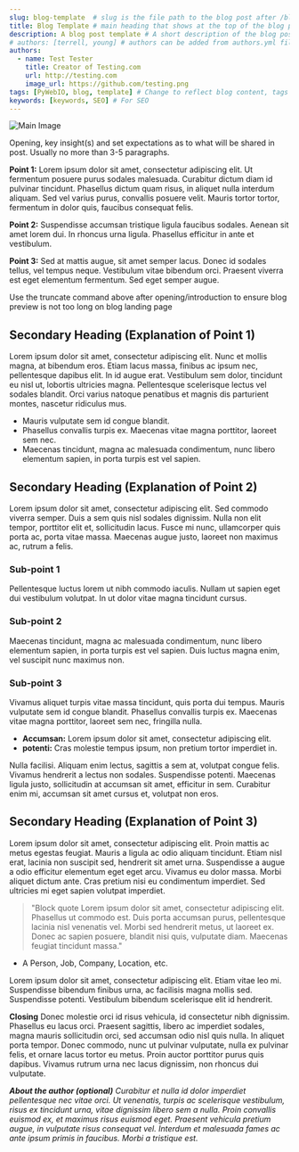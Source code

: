 ```yaml
---
slug: blog-template  # slug is the file path to the blog post after /blog, should be unique to the post
title: Blog Template # main heading that shows at the top of the blog post
description: A blog post template # A short description of the blog post, does not show on page, for SEO
# authors: [terrell, young] # authors can be added from authors.yml file (repeated use) or added for each blog post as shown below. Must only use one method
authors:
  - name: Test Tester
    title: Creator of Testing.com
    url: http://testing.com
    image_url: https://github.com/testing.png
tags: [PyWebIO, blog, template] # Change to reflect blog content, tags will show at the bottom of the blog post
keywords: [keywords, SEO] # For SEO
---
```


![Main Image](https://images.pexels.com/photos/1714208/pexels-photo-1714208.jpeg)

Opening, key insight(s) and set expectations as to what will be shared in post. Usually no more than 3-5 paragraphs.

**Point 1:** Lorem ipsum dolor sit amet, consectetur adipiscing elit. Ut fermentum posuere purus sodales malesuada. Curabitur dictum diam id pulvinar tincidunt. Phasellus dictum quam risus, in aliquet nulla interdum aliquam. Sed vel varius purus, convallis posuere velit. Mauris tortor tortor, fermentum in dolor quis, faucibus consequat felis.

**Point 2:** Suspendisse accumsan tristique ligula faucibus sodales. Aenean sit amet lorem dui. In rhoncus urna ligula. Phasellus efficitur in ante et vestibulum.

**Point 3:** Sed at mattis augue, sit amet semper lacus. Donec id sodales tellus, vel tempus neque. Vestibulum vitae bibendum orci. Praesent viverra est eget elementum fermentum. Sed eget semper augue.

<!--truncate-->
Use the truncate command above after opening/introduction to ensure blog preview is not too long on blog landing page

## Secondary Heading (Explanation of Point 1)
Lorem ipsum dolor sit amet, consectetur adipiscing elit. Nunc et mollis magna, at bibendum eros. Etiam lacus massa, finibus ac ipsum nec, pellentesque dapibus elit. In id augue erat. Vestibulum sem dolor, tincidunt eu nisl ut, lobortis ultricies magna. Pellentesque scelerisque lectus vel sodales blandit. Orci varius natoque penatibus et magnis dis parturient montes, nascetur ridiculus mus.
* Mauris vulputate sem id congue blandit.
* Phasellus convallis turpis ex. Maecenas vitae magna porttitor, laoreet sem nec.
* Maecenas tincidunt, magna ac malesuada condimentum, nunc libero elementum sapien, in porta turpis est vel sapien.


## Secondary Heading (Explanation of Point 2)
Lorem ipsum dolor sit amet, consectetur adipiscing elit. Sed commodo viverra semper. Duis a sem quis nisl sodales dignissim. Nulla non elit tempor, porttitor elit et, sollicitudin lacus. Fusce mi nunc, ullamcorper quis porta ac, porta vitae massa. Maecenas augue justo, laoreet non maximus ac, rutrum a felis. 
### Sub-point 1 
Pellentesque luctus lorem ut nibh commodo iaculis. Nullam ut sapien eget dui vestibulum volutpat. In ut dolor vitae magna tincidunt cursus.

### Sub-point 2
Maecenas tincidunt, magna ac malesuada condimentum, nunc libero elementum sapien, in porta turpis est vel sapien. Duis luctus magna enim, vel suscipit nunc maximus non.

### Sub-point 3
Vivamus aliquet turpis vitae massa tincidunt, quis porta dui tempus. Mauris vulputate sem id congue blandit. Phasellus convallis turpis ex. Maecenas vitae magna porttitor, laoreet sem nec, fringilla nulla.
* **Accumsan:** Lorem ipsum dolor sit amet, consectetur adipiscing elit.
* **potenti:** Cras molestie tempus ipsum, non pretium tortor imperdiet in.

Nulla facilisi. Aliquam enim lectus, sagittis a sem at, volutpat congue felis. Vivamus hendrerit a lectus non sodales. Suspendisse potenti. Maecenas ligula justo, sollicitudin at accumsan sit amet, efficitur in sem. Curabitur enim mi, accumsan sit amet cursus et, volutpat non eros.


## Secondary Heading (Explanation of Point 3)
Lorem ipsum dolor sit amet, consectetur adipiscing elit. Proin mattis ac metus egestas feugiat. Mauris a ligula ac odio aliquam tincidunt. Etiam nisl erat, lacinia non suscipit sed, hendrerit sit amet urna. Suspendisse a augue a odio efficitur elementum eget eget arcu. Vivamus eu dolor massa. Morbi aliquet dictum ante. Cras pretium nisi eu condimentum imperdiet. Sed ultricies mi eget sapien volutpat imperdiet.
>"Block quote Lorem ipsum dolor sit amet, consectetur adipiscing elit. Phasellus ut commodo est. Duis porta accumsan purus, pellentesque lacinia nisl venenatis vel. Morbi sed hendrerit metus, ut laoreet ex. Donec ac sapien posuere, blandit nisi quis, vulputate diam. Maecenas feugiat tincidunt massa."
- A Person, Job, Company, Location, etc.

Lorem ipsum dolor sit amet, consectetur adipiscing elit. Etiam vitae leo mi. Suspendisse bibendum finibus urna, ac facilisis magna mollis sed. Suspendisse potenti. Vestibulum bibendum scelerisque elit id hendrerit.


**Closing** Donec molestie orci id risus vehicula, id consectetur nibh dignissim. Phasellus eu lacus orci. Praesent sagittis, libero ac imperdiet sodales, magna mauris sollicitudin orci, sed accumsan odio nisl quis nulla. In aliquet porta tempor. Donec commodo, nunc ut pulvinar vulputate, nulla ex pulvinar felis, et ornare lacus tortor eu metus. Proin auctor porttitor purus quis dapibus. Vivamus rutrum urna nec lacus dignissim, non rhoncus dui vulputate.


***About the author (optional)*** *Curabitur et nulla id dolor imperdiet pellentesque nec vitae orci. Ut venenatis, turpis ac scelerisque vestibulum, risus ex tincidunt urna, vitae dignissim libero sem a nulla. Proin convallis euismod ex, et maximus risus euismod eget. Praesent vehicula pretium augue, in vulputate risus consequat vel. Interdum et malesuada fames ac ante ipsum primis in faucibus. Morbi a tristique est.*